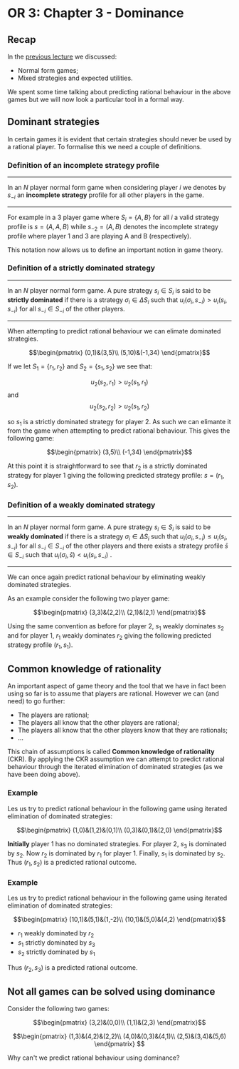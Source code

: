 # OR 3: Chapter 3 - Dominance

## Recap

In the [previous lecture](Chapter_02-Normal_Form_Games.md) we discussed:

- Normal form games;
- Mixed strategies and expected utilities.

We spent some time talking about predicting rational behaviour in the above games but we will now look a particular tool in a formal way.

## Dominant strategies

In certain games it is evident that certain strategies should never be used by a rational player. To formalise this we need a couple of definitions.

### Definition of an incomplete strategy profile

---

In an $N$ player normal form game when considering player $i$ we denotes by $s_{-i}$ an **incomplete strategy** profile for all other players in the game.

---

For example in a 3 player game where $S_i=\{A,B\}$ for all $i$ a valid strategy profile is $s=(A,A,B)$ while $s_{-2}=(A,B)$ denotes the incomplete strategy profile where player 1 and 3 are playing A and B (respectively).

This notation now allows us to define an important notion in game theory.

### Definition of a strictly dominated strategy


---

In an $N$ player normal form game. A pure strategy $s_i\in S_i$ is said to be **strictly dominated** if there is a strategy $\sigma_i\in \Delta S_i$ such that $u_i(\sigma_i,s_{-i})>u_{i}(s_i,s_{-i})$ for all $s_{-i}\in S_{-i}$ of the other players.

---

When attempting to predict rational behaviour we can elimate dominated strategies.

$$\begin{pmatrix}
(0,1)&(3,5)\\
(5,10)&(-1,34)
\end{pmatrix}$$

If we let $S_1=\{r_1, r_2\}$ and $S_2=\{s_1, s_2\}$ we see that:

$$u_2(s_2,r_1)>u_2(s_1,r_1)$$
and
$$u_2(s_2,r_2)>u_2(s_1,r_2)$$

so $s_1$ is a strictly dominated strategy for player 2. As such we can elimante it from the game when attempting to predict rational behaviour.  This gives the following game:

$$\begin{pmatrix}
(3,5)\\
(-1,34)
\end{pmatrix}$$

At this point it is straightforward to see that $r_2$ is a strictly dominated strategy for player 1 giving the following predicted strategy profile: $s=(r_1,s_2)$.

### Definition of a weakly dominated strategy

---

In an $N$ player normal form game. A pure strategy $s_i\in S_i$ is said to be **weakly dominated** if there is a strategy $\sigma_i\in \Delta S_i$ such that $u_i(\sigma_i,s_{-i})\leq u_{i}(s_i,s_{-i})$ for all $s_{-i}\in S_{-i}$ of the other players and there exists a strategy profile $\bar s\in S_{-i}$ such that $u_i(\sigma_i,\bar s)< u_{i}(s_i,s_{-i})$ .

---

We can once again predict rational behaviour by eliminating weakly dominated strategies.

As an example consider the following two player game:

$$\begin{pmatrix}
(3,3)&(2,2)\\
(2,1)&(2,1)
\end{pmatrix}$$

Using the same convention as before for player 2, $s_1$ weakly dominates $s_2$ and for player 1, $r_1$ weakly dominates $r_2$ giving the following predicted strategy profile $(r_1,s_1)$.

## Common knowledge of rationality

An important aspect of game theory and the tool that we have in fact been using so far is to assume that players are rational. However we can (and need) to go further:

- The players are rational;
- The players all know that the other players are rational;
- The players all know that the other players know that they are rationals;
- ...

This chain of assumptions is called **Common knowledge of rationality** (CKR). By applying the CKR assumption we can attempt to predict rational behaviour through the iterated elimination of dominated strategies (as we have been doing above).

### Example

Les us try to predict rational behaviour in the following game using iterated elimination of dominated strategies:

$$\begin{pmatrix}
(1,0)&(1,2)&(0,1)\\
(0,3)&(0,1)&(2,0)
\end{pmatrix}$$

**Initially** player 1 has no dominated strategies. For player 2, $s_3$ is dominated by $s_2$. Now $r_2$ is dominated by $r_1$ for player 1. Finally, $s_1$ is dominated by $s_2$. Thus $(r_1,s_2)$ is a predicted rational outcome.

### Example

Les us try to predict rational behaviour in the following game using iterated elimination of dominated strategies:

$$\begin{pmatrix}
(10,1)&(5,1)&(1,-2)\\
(10,1)&(5,0)&(4,2)
\end{pmatrix}$$

- $r_1$ weakly dominated by $r_2$
- $s_1$ strictly dominated by $s_3$
- $s_2$ strictly dominated by $s_1$

Thus $(r_2,s_3)$ is a predicted rational outcome.


## Not all games can be solved using dominance

Consider the following two games:

$$\begin{pmatrix}
(3,2)&(0,0)\\
(1,1)&(2,3)
\end{pmatrix}$$

$$\begin{pmatrix}
(1,3)&(4,2)&(2,2)\\
(4,0)&(0,3)&(4,1)\\
(2,5)&(3,4)&(5,6)
\end{pmatrix}
$$

Why can't we predict rational behaviour using dominance?
